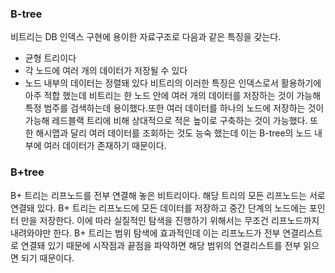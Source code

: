 ### B-tree

비트리는 DB 인덱스 구현에 용이한 자료구조로 다음과 같은 특징을 갖는다.
* 균형 트리이다
* 각 노드에 여러 개의 데이터가 저장될 수 있다
* 노드 내부의 데이터는 정렬돼 있다
비트리의 이러한 특징은 인덱스로서 활용하기에 아주 적합 했는데
비트리는 한 노드 안에 여러 개의 데이터를 저장하는 것이 가능해 특정 범주를 검색하는데 용이했다.또한 여러 데이터를 하나의 노드에 저장하는 것이 가능해 레드블랙 트리에 비해 상대적으로 적은 높이로 구축하는 것이 가능했다.
또한 해시맵과 달리 여러 데이터를 조회하는 것도 능숙 했는데 이는 B-tree의 노드 내부에 여러 데이터가 존재하기 때문이다.

### B+tree
B+ 트리는 리프노드를 전부 연결해 놓은 비트리이다. 해당 트리의 모든 리프노드는 서로 연결돼 있다.
B+ 트리는 리프노드에 모든 데이터를 저장하고 중간 단계의 노드에는 포인터 만을 저장한다. 이에 따라 실질적인 탐색을 진행하기 위해서는 무조건 리프노드까지 내려와야만 한다.
B+ 트리는 범위 탐색에 효과적인데 이는 리프노드가 전부 연결리스트로 연결돼 있기 때문에 시작점과 끝점을 파악하면 해당 범위의 연결리스트를 전부 읽으면 되기 때문이다.

